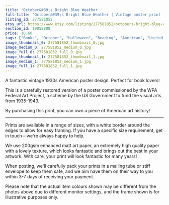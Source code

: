 ```yaml
---
title: 'October&#39;s Bright Blue Weather '
full-title: 'October&#39;s Bright Blue Weather | Vintage poster print for book lovers'
listing_id: 277581852
etsy_url: https://www.etsy.com/listing/277581852/octobers-bright-blue-weather-vintage?utm_source=site&utm_medium=api&utm_campaign=api
section_id: 19058808
price: 10.60
tags: ["Books", "October", "Halloween", "Reading", "American", "United States", "USA", "Funny", "Wall art", "Room decor", "1930s", "Vintage", "WPA"]
image_thumbnail_0: 277581852_thumbnail_0.jpg
image_medium_0: 277581852_medium_0.jpg
image_full_0: 277581852_full_0.jpg
image_thumbnail_1: 277581852_thumbnail_1.jpg
image_medium_1: 277581852_medium_1.jpg
image_full_1: 277581852_full_1.jpg
---
```

A fantastic vintage 1930s American poster design. Perfect for book lovers! 

This is a carefully restored version of a poster commissioned by the WPA Federal Art Project, a scheme by the US Government to fund the visual arts from 1935-1943.

By purchasing this print, you can own a piece of American art history!

---

Prints are available in a range of sizes, with a white border around the edges to allow for easy framing. If you have a specific size requirement, get in touch – we&#39;re always happy to help.

We use 200gsm enhanced matt art paper, an extremely high quality paper with a lovely texture, which looks fantastic and brings out the best in your artwork. With care, your print will look fantastic for many years!

When posting, we&#39;ll carefully pack your prints in a mailing tube or stiff envelope to keep them safe, and we aim have them on their way to you within 3-7 days of receiving your payment.

Please note that the actual item colours shown may be different from the photos above due to different monitor settings, and the frame shown is for illustrative purposes only.
